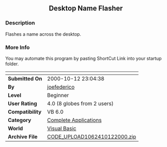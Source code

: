 ﻿<div align="center">

## Desktop Name Flasher


</div>

### Description

Flashes a name across the desktop.
 
### More Info
 
You may automate this program by pasting ShortCut Link into your startup folder.


<span>             |<span>
---                |---
**Submitted On**   |2000-10-12 23:04:38
**By**             |[joefederico](https://github.com/Planet-Source-Code/PSCIndex/blob/master/ByAuthor/joefederico.md)
**Level**          |Beginner
**User Rating**    |4.0 (8 globes from 2 users)
**Compatibility**  |VB 6\.0
**Category**       |[Complete Applications](https://github.com/Planet-Source-Code/PSCIndex/blob/master/ByCategory/complete-applications__1-27.md)
**World**          |[Visual Basic](https://github.com/Planet-Source-Code/PSCIndex/blob/master/ByWorld/visual-basic.md)
**Archive File**   |[CODE\_UPLOAD1062410122000\.zip](https://github.com/Planet-Source-Code/joefederico-desktop-name-flasher__1-12031/archive/master.zip)








